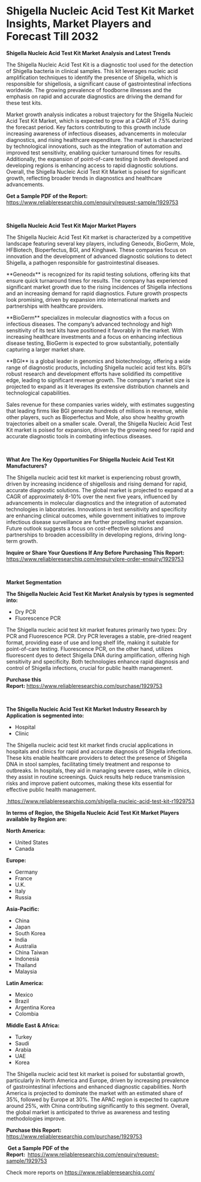 <p><h1>Shigella Nucleic Acid Test Kit Market Insights, Market Players and Forecast Till 2032</h1></p><p><strong>Shigella Nucleic Acid Test Kit Market Analysis and Latest Trends</strong></p>
<p><p>The Shigella Nucleic Acid Test Kit is a diagnostic tool used for the detection of Shigella bacteria in clinical samples. This kit leverages nucleic acid amplification techniques to identify the presence of Shigella, which is responsible for shigellosis, a significant cause of gastrointestinal infections worldwide. The growing prevalence of foodborne illnesses and the emphasis on rapid and accurate diagnostics are driving the demand for these test kits.</p><p>Market growth analysis indicates a robust trajectory for the Shigella Nucleic Acid Test Kit Market, which is expected to grow at a CAGR of 7.5% during the forecast period. Key factors contributing to this growth include increasing awareness of infectious diseases, advancements in molecular diagnostics, and rising healthcare expenditure. The market is characterized by technological innovations, such as the integration of automation and improved test sensitivity, enabling quicker turnaround times for results. Additionally, the expansion of point-of-care testing in both developed and developing regions is enhancing access to rapid diagnostic solutions. Overall, the Shigella Nucleic Acid Test Kit Market is poised for significant growth, reflecting broader trends in diagnostics and healthcare advancements.</p></p>
<p><strong>Get a Sample PDF of the Report:&nbsp;</strong> <a href="https://www.reliableresearchiq.com/enquiry/request-sample/1929753?utm_campaign=104&utm_medium=2&utm_source=Github&utm_content=ia&utm_term=16012025&utm_id=shigella-nucleic-acid-test-kit">https://www.reliableresearchiq.com/enquiry/request-sample/1929753</a></p>
<p>&nbsp;</p>
<p><strong>Shigella Nucleic Acid Test Kit Major Market Players</strong></p>
<p><p>The Shigella Nucleic Acid Test Kit market is characterized by a competitive landscape featuring several key players, including Geneodx, BioGerm, Mole, HFBiotech, Bioperfectus, BGI, and Kinghawk. These companies focus on innovation and the development of advanced diagnostic solutions to detect Shigella, a pathogen responsible for gastrointestinal diseases.</p><p>**Geneodx** is recognized for its rapid testing solutions, offering kits that ensure quick turnaround times for results. The company has experienced significant market growth due to the rising incidences of Shigella infections and an increasing demand for rapid diagnostics. Future growth prospects look promising, driven by expansion into international markets and partnerships with healthcare providers.</p><p>**BioGerm** specializes in molecular diagnostics with a focus on infectious diseases. The company’s advanced technology and high sensitivity of its test kits have positioned it favorably in the market. With increasing healthcare investments and a focus on enhancing infectious disease testing, BioGerm is expected to grow substantially, potentially capturing a larger market share.</p><p>**BGI** is a global leader in genomics and biotechnology, offering a wide range of diagnostic products, including Shigella nucleic acid test kits. BGI’s robust research and development efforts have solidified its competitive edge, leading to significant revenue growth. The company's market size is projected to expand as it leverages its extensive distribution channels and technological capabilities.</p><p>Sales revenue for these companies varies widely, with estimates suggesting that leading firms like BGI generate hundreds of millions in revenue, while other players, such as Bioperfectus and Mole, also show healthy growth trajectories albeit on a smaller scale. Overall, the Shigella Nucleic Acid Test Kit market is poised for expansion, driven by the growing need for rapid and accurate diagnostic tools in combating infectious diseases.</p></p>
<p>&nbsp;</p>
<p><strong>What Are The Key Opportunities For Shigella Nucleic Acid Test Kit Manufacturers?</strong></p>
<p><p>The Shigella nucleic acid test kit market is experiencing robust growth, driven by increasing incidence of shigellosis and rising demand for rapid, accurate diagnostic solutions. The global market is projected to expand at a CAGR of approximately 8-10% over the next five years, influenced by advancements in molecular diagnostics and the integration of automated technologies in laboratories. Innovations in test sensitivity and specificity are enhancing clinical outcomes, while government initiatives to improve infectious disease surveillance are further propelling market expansion. Future outlook suggests a focus on cost-effective solutions and partnerships to broaden accessibility in developing regions, driving long-term growth.</p></p>
<p><strong>Inquire or Share Your Questions If Any Before Purchasing This Report:</strong> <a href="https://www.reliableresearchiq.com/enquiry/pre-order-enquiry/1929753?utm_campaign=104&utm_medium=2&utm_source=Github&utm_content=ia&utm_term=16012025&utm_id=shigella-nucleic-acid-test-kit">https://www.reliableresearchiq.com/enquiry/pre-order-enquiry/1929753</a></p>
<p>&nbsp;</p>
<p><strong>Market Segmentation</strong></p>
<p><strong>The Shigella Nucleic Acid Test Kit Market Analysis by types is segmented into:</strong></p>
<p><ul><li>Dry PCR</li><li>Fluorescence PCR</li></ul></p>
<p><p>The Shigella nucleic acid test kit market features primarily two types: Dry PCR and Fluorescence PCR. Dry PCR leverages a stable, pre-dried reagent format, providing ease of use and long shelf life, making it suitable for point-of-care testing. Fluorescence PCR, on the other hand, utilizes fluorescent dyes to detect Shigella DNA during amplification, offering high sensitivity and specificity. Both technologies enhance rapid diagnosis and control of Shigella infections, crucial for public health management.</p></p>
<p><strong>Purchase this Report:&nbsp;</strong><a href="https://www.reliableresearchiq.com/purchase/1929753?utm_campaign=104&utm_medium=2&utm_source=Github&utm_content=ia&utm_term=16012025&utm_id=shigella-nucleic-acid-test-kit">https://www.reliableresearchiq.com/purchase/1929753</a></p>
<p>&nbsp;</p>
<p><strong>The Shigella Nucleic Acid Test Kit Market Industry Research by Application is segmented into:</strong></p>
<p><ul><li>Hospital</li><li>Clinic</li></ul></p>
<p><p>The Shigella nucleic acid test kit market finds crucial applications in hospitals and clinics for rapid and accurate diagnosis of Shigella infections. These kits enable healthcare providers to detect the presence of Shigella DNA in stool samples, facilitating timely treatment and response to outbreaks. In hospitals, they aid in managing severe cases, while in clinics, they assist in routine screenings. Quick results help reduce transmission risks and improve patient outcomes, making these kits essential for effective public health management.</p></p>
<p><a href="https://www.reliableresearchiq.com/shigella-nucleic-acid-test-kit-r1929753?utm_campaign=104&utm_medium=2&utm_source=Github&utm_content=ia&utm_term=16012025&utm_id=shigella-nucleic-acid-test-kit">&nbsp;https://www.reliableresearchiq.com/shigella-nucleic-acid-test-kit-r1929753</a></p>
<p><strong>In terms of Region, the Shigella Nucleic Acid Test Kit Market Players available by Region are:</strong></p>
<p>
    <p> <strong> North America: </strong>
        <ul>
            <li>United States</li>
            <li>Canada</li>
        </ul>
        </p> 
    <p> <strong> Europe: </strong>
        <ul>
            <li>Germany</li>
            <li>France</li>
            <li>U.K.</li>
            <li>Italy</li>
            <li>Russia</li>
        </ul>
        </p> 
    <p> <strong> Asia-Pacific: </strong>
        <ul>
            <li>China</li>
            <li>Japan</li>
            <li>South Korea</li>
            <li>India</li>
            <li>Australia</li>
            <li>China Taiwan</li>
            <li>Indonesia</li>
            <li>Thailand</li>
            <li>Malaysia</li>
        </ul>
        </p> 
    <p> <strong> Latin America: </strong>
        <ul>
            <li>Mexico</li>
            <li>Brazil</li>
            <li>Argentina Korea</li>
            <li>Colombia</li>
        </ul>
        </p> 
    <p> <strong> Middle East & Africa: </strong>
        <ul>
            <li>Turkey</li>
            <li>Saudi</li>
            <li>Arabia</li>
            <li>UAE</li>
            <li>Korea</li>
        </ul>
    </p>
    </p>
<p><p>The Shigella nucleic acid test kit market is poised for substantial growth, particularly in North America and Europe, driven by increasing prevalence of gastrointestinal infections and enhanced diagnostic capabilities. North America is projected to dominate the market with an estimated share of 35%, followed by Europe at 30%. The APAC region is expected to capture around 25%, with China contributing significantly to this segment. Overall, the global market is anticipated to thrive as awareness and testing methodologies improve.</p></p>
<p><strong>Purchase this Report: </strong><a href="https://www.reliableresearchiq.com/purchase/1929753?utm_campaign=104&utm_medium=2&utm_source=Github&utm_content=ia&utm_term=16012025&utm_id=shigella-nucleic-acid-test-kit">https://www.reliableresearchiq.com/purchase/1929753</a></p>
<p>&nbsp;<strong>Get a Sample PDF of the Report:&nbsp;&nbsp;</strong><a href="https://www.reliableresearchiq.com/enquiry/request-sample/1929753?utm_campaign=104&utm_medium=2&utm_source=Github&utm_content=ia&utm_term=16012025&utm_id=shigella-nucleic-acid-test-kit">https://www.reliableresearchiq.com/enquiry/request-sample/1929753</a></p>
<p><strong></strong></p>
<p>Check more reports on <a href="https://www.reliableresearchiq.com/?utm_campaign=104&utm_medium=2&utm_source=Github&utm_content=ia&utm_term=16012025&utm_id=shigella-nucleic-acid-test-kit">https://www.reliableresearchiq.com/</a></p>